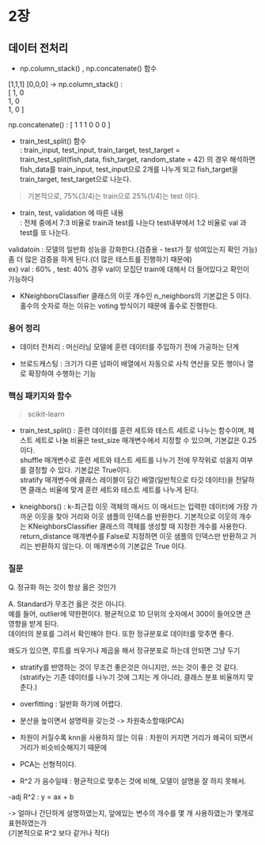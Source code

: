 # 2장  

## 데이터 전처리

- np.column_stack() , np.concatenate() 함수

[1,1,1] [0,0,0]
-> np.column_stack() :     
[ 1, 0  
  1, 0  
	1, 0 ] 

np.concatenate() : [ 1 1 1 0 0 0 ]  

- train_test_split() 함수  
: train_input, test_input, train_target, test_target = train_test_split(fish_data, fish_target, random_state = 42)
  의 경우 해석하면 fish_data를 train_input, test_input으로 2개를 나누게 되고
  fish_target을 train_target, test_target으로 나눈다.

> 기본적으로, 75%(3/4)는 train으로 25%(1/4)는 test 이다.

- train, test, validation 에 따른 내용  
: 전체 중에서 7:3 비율로 train과 test를 나눈다
test내부에서 1:2 비율로 val 과 test를 또 나눈다.

validatoin : 모델의 일반화 성능을 강화한다.(검증용 - test가 잘 섞여있는지 확인 가능)  
좀 더 많은 검증을 하게 된다.(더 많은 테스트를 진행하기 때문에)  
ex) val : 60% , test: 40% 경우 val이 모집단 train에 대해서 더 들어있다고 확인이 가능하다

- KNeighborsClassifier 클래스의 이웃 개수인 n_neighbors의 기본값은 5 이다.
  홀수의 숫자로 하는 이유는 voting 방식이기 때문에 홀수로 진행한다. 


### 용어 정리 
- 데이터 전처리 : 머신러닝 모델에 훈련 데이터를 주입하기 전에 가공하는 단계
  
- 브로드캐스팅 : 크기가 다른 넘파이 배열에서 자동으로 사칙 연산을 모든 행이나 열로 확장하여 수행하는 기능

### 핵심 패키지와 함수
> scikit-learn
- train_test_split() : 훈련 데이터를 훈련 세트와 테스트 세트로 나누는 함수이며, 체스트 세트로 나눌 비율은 test_size 매개변수에서 지정할 수 있으며,
  기본값은 0.25 이다.  
  shuffle 매개변수로 훈련 세트와 테스트 세트를 나누기 전에 무작위로 섞을지 여부를 결정할 수 있다. 기본값은 True이다.  
  stratify 매개변수에 클래스 레이블이 담긴 배열(일반적으로 타깃 데이터)을 전달하면 클래스 비율에 맞게 훈련 세트와 테스트 세트를 나누게 된다.  

- kneighbors() : k-최근접 이웃 객체의 매서드
  이 매서드는 입력한 데이터에 가장 가까운 이웃을 찾아 거리와 이웃 샘플의 인덱스를 반환한다. 기본적으로 이웃의 개수는 KNeighborsClassifier 클래스의 객체를 생성할 때 지정한 개수를 사용한다.  
return_distance 매개변수를 False로 지정하면 이웃 샘플의 인덱스만 반환하고 거리는 반환하지 않는다. 이 매개변수의 기본값은 True 이다.

### 질문

Q. 정규화 하는 것이 항상 옳은 것인가  
  
A. Standard가 무조건 옳은 것은 아니다.   
예를 들어, outlier에 약한편이다. 평균적으로 10 단위의 숫자에서 300이 들어오면 큰 영향을 받게 된다.  
데이터의 분포를 그려서 확인해야 한다. 또한 정규분포로 데이터를 맞추면 좋다.    
  
왜도가 있으면, 루트를 씌우거나 제곱을 해서 정규분포로 하는데 안되면 그냥 두기   
  
- stratify를 반영하는 것이 무조건 좋은것은 아니지만, 쓰는 것이 좋은 것 같다.
  (stratify는 기존 데이터를 나누기 것에 그치는 게 아니라, 클래스 분포 비율까지 맞춘다.)

- overfitting : 일반화 하기에 어렵다.

- 분산을 높이면서 설명력을 갖는것 -> 차원축소할때(PCA)

- 차원이 커질수록 knn을 사용하지 않는 이유 : 차원이 커지면 거리가 왜곡이 되면서 거리가 비슷비슷해지기 때문에

- PCA는 선형적이다.

- R^2 가 음수일때
: 평균적으로 맞추는 것에 비해, 모델이 설명을 잘 하지 못해서.

-adj R^2
: y = ax + b 
  
-> 얼마나 간단하게 설명하였는지, 앞에있는 변수의 개수를 몇 개 사용하였는가
몇개로 표현하였는가  
(기본적으로 R^2 보다 같거나 작다)
